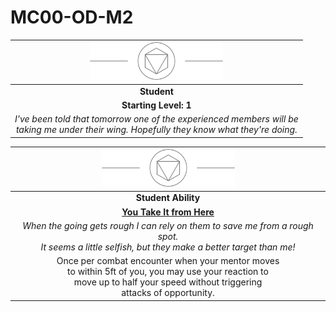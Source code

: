 # MC00-OD-M2

| <img src="../../../images/card-icons/d8.png" height="60" /> |
|:---:|
| **Student** |
| **Starting Level: 1** |
| *I've been told that tomorrow one of the experienced members will be<br>taking me under their wing. Hopefully they know what they're doing.* |

| <img src="../../../images/card-icons/d8.png" height="60" /> |
|:---:|
| **Student Ability** |
| **[You Take It from Here](../../../mechanics/character-features/you-take-it-from-here.md)** |
| *When the going gets rough I can rely on them to save me from a rough spot.<br>It seems a little selfish, but they make a better target than me!* |
| Once per combat encounter when your mentor moves<br>to within 5ft of you, you may use your reaction to<br>move up to half your speed without triggering<br>attacks of opportunity. |
